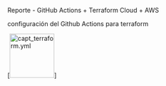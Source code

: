 Reporte - GitHub Actions + Terraform Cloud + AWS

configuración del Github Actions para terraform 

[<img src="https://drive.google.com/uc?export=view&id=16vrmjix50CPoyPL5aIUOaI-Cd8jdPYbt" style="width: 100px; max-width: 100%; height: auto" title="capt_terraform.yml" />]